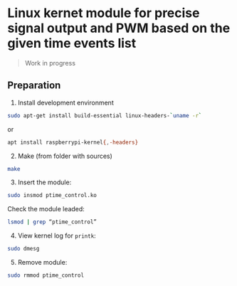 # Linux kernet module for precise signal output and PWM based on the given time events list

> Work in progress

## Preparation
1. Install development environment 
```bash
sudo apt-get install build-essential linux-headers-`uname -r`
```
or
```bash
apt install raspberrypi-kernel{,-headers} 
```

2. Make (from folder with sources)
```bash
make
```

3. Insert the module:
```bash
sudo insmod ptime_control.ko
```
Check the module leaded:
```bash
lsmod | grep “ptime_control”
```

4. View kernel log for `printk`:
```bash
sudo dmesg
```

5. Remove module:
```bash
sudo rmmod ptime_control
```
